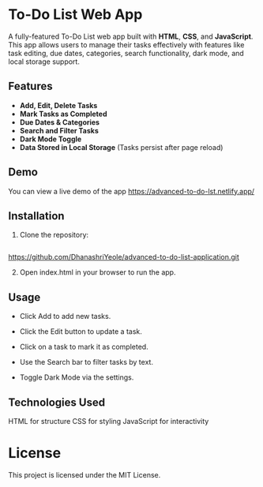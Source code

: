 # To-Do List Web App

A fully-featured To-Do List web app built with **HTML**, **CSS**, and **JavaScript**. This app allows users to manage their tasks effectively with features like task editing, due dates, categories, search functionality, dark mode, and local storage support.

## Features

- **Add, Edit, Delete Tasks**  
- **Mark Tasks as Completed**
- **Due Dates & Categories**
- **Search and Filter Tasks**
- **Dark Mode Toggle**
- **Data Stored in Local Storage** (Tasks persist after page reload)

## Demo

You can view a live demo of the app  https://advanced-to-do-lst.netlify.app/

## Installation

1. Clone the repository:
   ```bash
  https://github.com/DhanashriYeole/advanced-to-do-list-application.git
   
2. Open index.html in your browser to run the app.

  ## Usage
   - Click Add to add new tasks.

   - Click the Edit button to update a task.

   - Click on a task to mark it as completed.

   - Use the Search bar to filter tasks by text.

   - Toggle Dark Mode via the settings.

## Technologies Used
  HTML for structure
  CSS for styling
  JavaScript for interactivity

# License
  This project is licensed under the MIT License.





